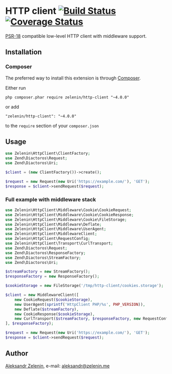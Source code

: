 # HTTP client [![Build Status](https://travis-ci.org/zelenin/http-client.svg?branch=master)](https://travis-ci.org/zelenin/http-client) [![Coverage Status](https://coveralls.io/repos/github/zelenin/http-client/badge.svg?branch=master)](https://coveralls.io/github/zelenin/http-client?branch=master)

[PSR-18](http://www.php-fig.org/psr/psr-18/) compatible low-level HTTP client with middleware support.

## Installation

### Composer

The preferred way to install this extension is through [Composer](http://getcomposer.org/).

Either run

```
php composer.phar require zelenin/http-client "~4.0.0"
```

or add

```
"zelenin/http-client": "~4.0.0"
```

to the ```require``` section of your ```composer.json```

## Usage

```php
use Zelenin\HttpClient\ClientFactory;
use Zend\Diactoros\Request;
use Zend\Diactoros\Uri;

$client = (new ClientFactory())->create();

$request = new Request(new Uri('https://example.com/'), 'GET');
$response = $client->sendRequest($request);
```

### Full example with middleware stack

```php
use Zelenin\HttpClient\Middleware\Cookie\CookieRequest;
use Zelenin\HttpClient\Middleware\Cookie\CookieResponse;
use Zelenin\HttpClient\Middleware\Cookie\FileStorage;
use Zelenin\HttpClient\Middleware\Deflate;
use Zelenin\HttpClient\Middleware\UserAgent;
use Zelenin\HttpClient\MiddlewareClient;
use Zelenin\HttpClient\RequestConfig;
use Zelenin\HttpClient\Transport\CurlTransport;
use Zend\Diactoros\Request;
use Zend\Diactoros\ResponseFactory;
use Zend\Diactoros\StreamFactory;
use Zend\Diactoros\Uri;

$streamFactory = new StreamFactory();
$responseFactory = new ResponseFactory();

$cookieStorage = new FileStorage('/tmp/http-client/cookies.storage');

$client = new MiddlewareClient([
    new CookieRequest($cookieStorage),
    new UserAgent(sprintf('HttpClient PHP/%s', PHP_VERSION)),
    new Deflate($streamFactory),
    new CookieResponse($cookieStorage),
    new CurlTransport($streamFactory, $responseFactory, new RequestConfig()),
], $responseFactory);

$request = new Request(new Uri('https://example.com/'), 'GET');
$response = $client->sendRequest($request);
```

## Author

[Aleksandr Zelenin](https://github.com/zelenin/), e-mail: [aleksandr@zelenin.me](mailto:aleksandr@zelenin.me)
